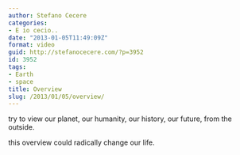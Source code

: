 ```yaml
---
author: Stefano Cecere
categories:
- E io cecio..
date: "2013-01-05T11:49:09Z"
format: video
guid: http://stefanocecere.com/?p=3952
id: 3952
tags:
- Earth
- space
title: Overview
slug: /2013/01/05/overview/
---
```


try to view our planet, our humanity, our history, our future, from the outside.
  
this overview could radically change our life.

<div class="jetpack-video-wrapper">
</div>

&nbsp;